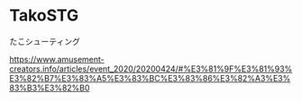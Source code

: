 # TakoSTG
たこシューティング

https://www.amusement-creators.info/articles/event_2020/20200424/#%E3%81%9F%E3%81%93%E3%82%B7%E3%83%A5%E3%83%BC%E3%83%86%E3%82%A3%E3%83%B3%E3%82%B0
